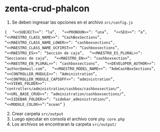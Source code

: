 # zenta-crud-phalcon

1. Se deben ingresar las opciones en el archivo `src/config.js`

`{`
`  “<<SUBJECT>>”: “la”,`
`  “<<PRONOUN>>”: “una”,`
`  “<<SEX>>”: “a”,`
`  “<<MAESTRO_CLASS_NAME>>”: “CashBoxSections”,`
`  “<<MAESTRO_CLASS_NAME_LOWER>>”: “cashboxsections”,`
`  “<<MAESTRO_CLASS_NAME_UCFIRST>>”: “Cashboxsections”,`
`  “<<MAESTRO_ES>>”: “Sección de caja”,`
`  “<<MAESTRO_ES_PLURAL>>”: “Secciones de caja”,`
`  “<<MAESTRO_EN>>”: “cashboxsection”,`
`  “<<MAESTRO_EN_PLURAL>>”: “cashboxsections”,`
`  “<<DEVELOPER_AUTHOR>>”: “author@email.com”,`
`  “<<MAESTRO_MODEL_NAME>>”: “AdmCashBoxSections”,`
`  “<<CONTROLLER_MODULE>>”: “Administration”,`
`  “<<CONTROLLER_MODULE_CAPSOFF>>”: “administration”,`
`  “<<VIEWS_FOLDER>>”: “controllers/administration/cashbox/cashboxsection/“,`
`  “<<URL_BASE_CRUD>>”: “administration/cashboxsections/“,`
`  “<<SIDEBAR_FOLDER>>”: “sidebar_administration/“,`
`  “<<MODULE_COLOR>>”:”ocean”`
`}`


2. Crear carpeta `src/output`
3. Luego ejecutar en consola el archivo core
`php core.php`
3. Los archivos se encontraran la carpeta `src/output/`
